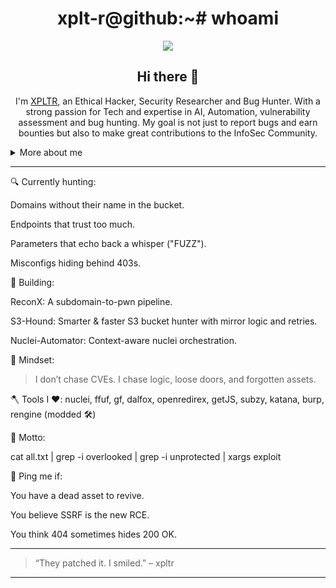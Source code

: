 <h1 align="center">xplt-r@github:~# whoami</h1>
<p align="center">
  <img src="https://readme-typing-svg.herokuapp.com?color=7F00FF&size=22&center=true&vCenter=true&width=650&lines=Bug+Bounty+Hunter;Recon+Automation+Architect;WSL+Poweruser+%7C+Linux+Customizer;Threat+Surface+Manager+%7C+Customised+Tools+Developer;Prompt+Engineer+%7C+Automation+Expert" />
</p>

<h2 align="center">
  Hi there 👋
</h2>
<p align="center">
I'm <a href="https://instagram.com/the.xploiter">XPLTR</a>, an Ethical Hacker, Security Researcher and Bug Hunter. With a strong passion for Tech and expertise in AI, Automation, vulnerability assessment and bug hunting. My goal is not just to report bugs and earn bounties but also to make great contributions to the InfoSec Community.

<details>
  <summary>More about me</summary>

- **Name**: Aman Gawas
- **From**: India
- **Bug Hunter** | **Security Researcher** | **AI And Automation Expert**
- I have experience and knowledge in **Programming**,**Reverse Engineering**,**Social engineering**,**Ai**,**Prompt Engineering**
- Improving knowledge in **Bug Bounty Hunting**, **Implementing Automation in Bug Bounties**
- Lifelong learner — always exploring **everything**

</details>

---

🔍 Currently hunting:

Domains without their name in the bucket.

Endpoints that trust too much.

Parameters that echo back a whisper ("FUZZ").

Misconfigs hiding behind 403s.


🚀 Building:

ReconX: A subdomain-to-pwn pipeline.

S3-Hound: Smarter & faster S3 bucket hunter with mirror logic and retries.

Nuclei-Automator: Context-aware nuclei orchestration.


🧠 Mindset:

> I don’t chase CVEs.
I chase logic, loose doors, and forgotten assets.



🪓 Tools I ♥️: nuclei, ffuf, gf, dalfox, openredirex, getJS, subzy, katana, burp, rengine (modded 🛠️)

🎯 Motto:

cat all.txt | grep -i overlooked | grep -i unprotected | xargs exploit

📡 Ping me if:

You have a dead asset to revive.

You believe SSRF is the new RCE.

You think 404 sometimes hides 200 OK.



---

> “They patched it. I smiled.” – xpltr



---

